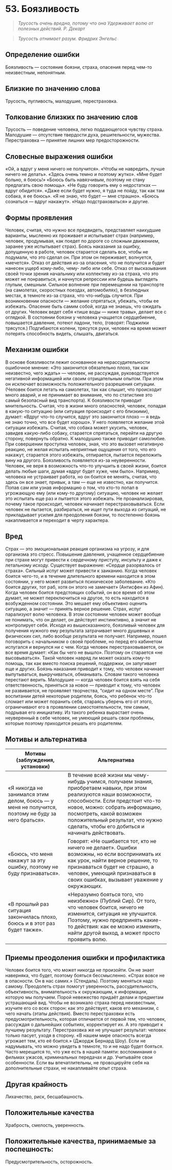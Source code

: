 # 53. Боязливость
>*Трусость очень вредна, потому что она 
Удерживает волю от полезных действий.
Р. Декарт*

>*Трусость отнимает разум.
Фридрих Энгельс*

## Определение ошибки
Боязливость — состояние боязни, страха, опасения перед чем-то неизвестным, непонятным.

## Близкие по значению слова
Трусость, пугливость, малодушие, перестраховка.
## Толкование близких по значению слов
Трусость — поведение человека, легко поддающегося чувству страха.
Малодушие — отсутствие твердости духа, решительности, мужества.
Перестраховка — принятие лишних мер предосторожности.

## Словесные выражения ошибки
«Ой, а вдруг у меня ничего не получится».
«Чтобы не навредить, лучше ничего не делать».
«Здесь очень темно и поэтому жутко».
«Мне будет больно, я боюсь!»
«Боюсь быть навязчивым, поэтому не стану предлагать свою помощь».
«Не буду говорить ему о недостатках — вдруг обидится».
«Даже если будет нужно, я туда не пойду, так как там собака, я ее боюсь».
«Я не знаю, что будет — мне страшно».
«Боюсь сознаться — вдруг накажут».
«Надо подстраховаться» и другие.

## Формы проявления
 Человек, считая, что нужно все предвидеть, представляет наихудшие варианты, мысленно их проживает и испытывает страх (например, человек, продумывая, как поедет по дороге со сложным движением, заранее уже испытывает страх).
Боясь наказания за ошибку, допущенную в работе, человек старается сделать все, чтобы не подумали, что это сделал он. При этом он переживает, волнуется, «мечется».
Отказ от действия из-за опасения, что не получится и будет нанесен ущерб кому-либо, чему- либо или себе.
Отказ от высказывания своей точки зрения начальнику или коллективу из-за страха, что это может не понравиться, и начнутся репрессии или будешь выглядеть глупым, смешным.
Сильное волнение при перемещении на транспорте (на самолетах, скоростных поездах, автомобилях), в безлюдных местах, в темноте из-за страха, что что-нибудь случится.
При возникновении опасности — желание спрятаться, убежать, чтобы ее избежать.
Опасение быть самим собой, когда не знаешь, что ожидать от других. Человек ведет себя «тише воды — ниже травы», делает все с оглядкой.
В состоянии боязни у человека учащается сердцебиение, повышается давление, потеют ладони, тело, (говорят: Поджилки трясутся.) Подгибаются колени, трясутся руки, человек на время может потерять способность видеть, слышать, двигаться.

## Механизм ошибки
В основе боязливости лежит основанное на нерассудительности ошибочное мнение: «Это закончится обязательно плохо, так как неизвестно, чего ждать» — человек, не рассуждая, руководствуется негативной информацией или своим отрицательным опытом. При этом он исключает возможность положительного разрешения ситуации. (Человек боится летать на самолетах, так как слышит, что происходит много аварий, и не принимает во внимание, что по статистике это самый безопасный вид транспорта).
К боязливости приводит мнительность. Считая, что в жизни много опасностей, человек, попадая в какую-то ситуацию (или ситуация происходит с его близкими), думает: «Вдруг что-то случится, вдруг это закончится плохо — я ведь не знаю точно, что все будет хорошо». У него появляется желание этой ситуации избежать. Считая, что собака может укусить, человек, завидев какую-либо собаку, старается спрятаться, перейти на другую сторону, повернуть обратно.
К малодушию также приводит самолюбие. При совершении проступка человек, зная, что это вызовет негативную реакцию, не желая испытать неприятные ощущения от того, что его накажут, старается этого избежать, отпирается, пытается переложить вину на другого.
Боязливость появляется из-за неуверенности. Человек, не веря в возможность что-то улучшить в своей жизни, боится делать любые шаги, думая «вдруг будет хуже, чем было». Например, человека не устраивает работа, но он боится ее менять, считая, что здесь он все знает, привык, а там — еще не известно, как получится.
Попав сам или узнав информацию о том, что кто-то попал в угрожающую ему (или кому-то другому) ситуацию, человек не желает это испытать еще раз и пытается этого избежать. Не проанализировав, почему такое происходит, человек начинает перестраховываться.
Если человек не пытается, разбираться, не ищет пути выхода из ситуаций, не прикладывает усилия для преодоления боязни, то постепенно боязнь накапливается и переходит в черту характера.

## Вред
Страх — это эмоциональная реакция организма на угрозу, и для организма это стресс. Повышение давления, учащенное сердцебиение при страхе могут привести к сердечному приступу, инсульту и даже к летальному исходу. Существует выражение: «Сердце разорвалось от страха». Сильный испуг может привести к заиканию.
Когда человек боится чего-то, и в течение длительного времени находится в этом состоянии, у него может развиться психическое заболевание.
«Кто боится других, тот раб, хотя он этого не замечает» (Антисфен из Афин).
Когда человек боится предстоящих событий, он все время об этом думает, не может переключиться на другое, то есть находится в возбужденном состоянии. Это мешает ему объективно оценить ситуацию, а значит — принять верное решение. Страх, испуг парализуют волю человека. В этом состоянии человек может вообще не понимать, что он делает, он действует инстинктивно, а значит не контролирует себя.
Исходя из вышесказанного, боязливый человек для получения нужного ему результата затрачивает много душевных и физических сил, либо вообще результата не получает. Например, пошел поговорить с начальником о своей проблеме, но перед его кабинетом испугался и вернулся ни с чем.
Когда человек перестраховывается, он все время думает: «Как бы чего не вышло». Поэтому он старается «не высовываться». Такой человек навряд ли может оказать кому-то помощь, так как вместо поиска решений, поддержки, он запугивает еще и других.
Боязнь наказания приводит к тому, что человек начинает выпутываться, выкручиваться, обманывать. Словам такого человека перестают верить.
Малодушие — когда человек боится взять на себя ответственность, приняться за новое — приводит к тому, что человек не развивается, не проявляет творчества, “сидит на одном месте”.
При воспитании детей некоторые родители, боясь, что ребенок что-то сломает или может поранить себя, стараясь уберечь его от этого, ограничивают его в проявлении самостоятельности, тем самым, подрывая его инициативу. Из такого ребенка вырастает очень неуверенный в себе человек, не умеющий решать свои проблемы, которые поэтому приходится решать его родителям.

## Мотивы и альтернатива
Мотивы (заблуждения, установки) | Альтернатива
--- | ---
«Я никогда не занимался этим делом, боюсь — у меня не получится, поэтому не буду за него браться».	| В течение всей жизни мы чему-нибудь учимся, получаем знания, приобретаем навыки, при этом реализуются наши возможности, способности. Если предстоит что-то новое, можно: собрать информацию, посмотреть, какой возможен положительный результат, что нужно сделать, чтобы его добиться и начинать действовать.
«Боюсь, что меня накажут за эту ошибку, поэтому не буду признаваться».	| Говорят: «Не ошибается тот, кто не ничего не делает». Ошибки возможны, но если воспринимать их как урок, найти верное решение, то признаваться будет не страшно, а человек, умеющий признаваться в своих ошибках, вызывает уважение у окружающих.
«В прошлый раз ситуация закончилась плохо, боюсь и в этот раз будет также».	| «Неразумно бояться того, что неизбежно» (Публий Сир). От того, что человек боится, ничего не изменится, ситуация не улучшится. Поэтому, нужно предпринять какие-то действия: как ее можно изменить, найти другой выход, а может просто проявить волю.

## Приемы преодоления ошибки и профилактика
Человек боится того, что может никогда не произойти. Он не знает наверняка, что будет, поэтому бояться бессмысленно. «Страх вовсе не в опасности. Он в нас самих.» (Стендаль). Поэтому меняться надо самому.
Преодолеть страх помогут уверенность, рассудительность, объективность, внимательность к окружающим, к информации, которую мы получаем.
Порой невежество придаёт делам и предметам устрашающий вид. Чтобы не возникало страха перед неизвестным, изучите его со всех сторон: как это действует, каков его механизм, с чего начать (этапы действия).
Вместо перестраховки есть предусмотрительность, которая отличается от первой тем, что человек, рассуждая о дальнейших событиях, корректирует их. А это приводит к лучшему результату. Перестраховка же не улучшает результат: человек только пасует, уходя в сторону.
«В нашем мире опасность всегда угрожает тем, кто её боится.» (Джордж Бернард Шоу).
Если не надумывать, что можно увидеть в темноте, то и не надо будет бояться. Часто мерещится то, что уже есть в нашей памяти: воспоминания о фильмах ужасов, криминальных передачах и др. Учитывайте свои особенности. Если вы впечатлительны, не провоцируйте себя на дополнительные страхи, не накапливайте опыт страха.

## Другая крайность
Лихачество, риск, бесшабашность.

## Положительные качества
Храбрость, смелость, уверенность.

## Положительные качества, принимаемые за поспешность:
Предусмотрительность, осторожность. 
